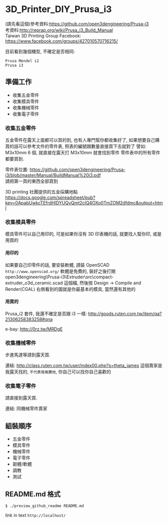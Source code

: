 3D_Printer_DIY_Prusa_i3
=======================


(請先看這個)參考資料:https://github.com/open3dengineering/Prusa-i3 <br>
考資料:http://reprap.org/wiki/Prusa_i3_Build_Manual <br>
Taiwan 3D Printing Group Facebook: https://www.facebook.com/groups/427010570716215/


目前看到幾個機型, 不確定是否相同:
```
Prusa Mendel i2 
Prusa i3
```

## 準備工作 ##
* 收集五金零件
* 收集模具零件
* 收集機械零件
* 收集電子零件

### 收集五金零件 ###

五金零件在露天上面都可以買的到, 也有人專門幫你都收集好了, 
如果想要自己購買的話可以參考文件的零件表, 照表的編號跟數量直接買下去就對了
譬如: M3x10mm 6 個, 就直接在露天打 M3x10mm 就會找到零件
零件表中的所有零件都要買到.

零件表位置: https://github.com/open3dengineering/Prusa-i3/blob/master/Manual/BuildManual%20i3.pdf <br>
請把第一頁的東西全部買到

3D printing 社團提供的五金採購地點
https://docs.google.com/spreadsheet/pub?key=0ApabUwkcTEfrdHlDYUQyQmt2clQ4OXo0TmZOM2dfdmc&output=html


### 收集模具零件 ###

模具零件可以自己用印的, 可是如果你沒有 3D 印表機的話, 就要找人幫你印, 或是用買的

#### 用印的 ####

如果要自己印零件的話, 要安裝軟體, 請裝 OpenSCAD `http://www.openscad.org/` 軟體是免費的,
裝好之後打開 open3dengineering\Prusa-i3\Extruder\src\compact-extruder_o3d_ceramic.scad 這個檔,
然後按 Design -> Compile and Render(CGAL) 右側看到的圖就是你最基本的模具, 當然還有其他的


#### 用買的 ####

Prusa_i2 套件, 我還不確定是否跟 i3 一樣: http://goods.ruten.com.tw/item/qa?21306258383258#qna

e-bay:
http://0rz.tw/MRDgE


### 收集機械零件 ###

步進馬達等請到露天買.

連結: http://class.ruten.com.tw/user/index00.php?s=theta_james
這個賣家是我露天找的, `不代表我推薦他`, 你自己可以找你自己喜歡的

### 收集電子零件 ###

請直接到露天買.

連結: 同機械零件賣家

## 組裝順序 ##
* 五金零件 
* 模具零件
* 機械零件
* 電子零件
* 韌體/軟體 
* 調教
* 測試

## README.md 格式 ##

```
$ ./preview_github_readme README.md
```

link in text `http://localhost/`






